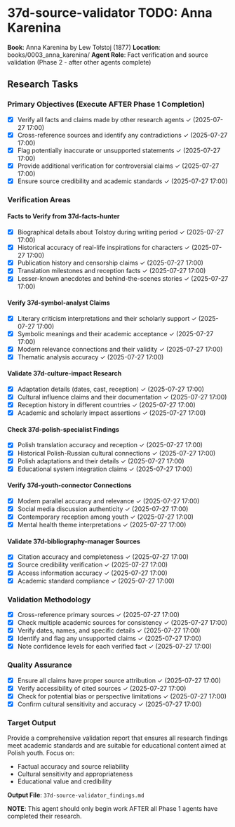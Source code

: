 # 37d-source-validator TODO: Anna Karenina

**Book**: Anna Karenina by Lew Tołstoj (1877)
**Location**: books/0003_anna_karenina/
**Agent Role**: Fact verification and source validation (Phase 2 - after other agents complete)

## Research Tasks

### Primary Objectives (Execute AFTER Phase 1 Completion)
- [x] Verify all facts and claims made by other research agents ✓ (2025-07-27 17:00)
- [x] Cross-reference sources and identify any contradictions ✓ (2025-07-27 17:00)
- [x] Flag potentially inaccurate or unsupported statements ✓ (2025-07-27 17:00)
- [x] Provide additional verification for controversial claims ✓ (2025-07-27 17:00)
- [x] Ensure source credibility and academic standards ✓ (2025-07-27 17:00)

### Verification Areas

#### Facts to Verify from 37d-facts-hunter
- [x] Biographical details about Tolstoy during writing period ✓ (2025-07-27 17:00)
- [x] Historical accuracy of real-life inspirations for characters ✓ (2025-07-27 17:00)
- [x] Publication history and censorship claims ✓ (2025-07-27 17:00)
- [x] Translation milestones and reception facts ✓ (2025-07-27 17:00)
- [x] Lesser-known anecdotes and behind-the-scenes stories ✓ (2025-07-27 17:00)

#### Verify 37d-symbol-analyst Claims
- [x] Literary criticism interpretations and their scholarly support ✓ (2025-07-27 17:00)
- [x] Symbolic meanings and their academic acceptance ✓ (2025-07-27 17:00)
- [x] Modern relevance connections and their validity ✓ (2025-07-27 17:00)
- [x] Thematic analysis accuracy ✓ (2025-07-27 17:00)

#### Validate 37d-culture-impact Research
- [x] Adaptation details (dates, cast, reception) ✓ (2025-07-27 17:00)
- [x] Cultural influence claims and their documentation ✓ (2025-07-27 17:00)
- [x] Reception history in different countries ✓ (2025-07-27 17:00)
- [x] Academic and scholarly impact assertions ✓ (2025-07-27 17:00)

#### Check 37d-polish-specialist Findings
- [x] Polish translation accuracy and reception ✓ (2025-07-27 17:00)
- [x] Historical Polish-Russian cultural connections ✓ (2025-07-27 17:00)
- [x] Polish adaptations and their details ✓ (2025-07-27 17:00)
- [x] Educational system integration claims ✓ (2025-07-27 17:00)

#### Verify 37d-youth-connector Connections
- [x] Modern parallel accuracy and relevance ✓ (2025-07-27 17:00)
- [x] Social media discussion authenticity ✓ (2025-07-27 17:00)
- [x] Contemporary reception among youth ✓ (2025-07-27 17:00)
- [x] Mental health theme interpretations ✓ (2025-07-27 17:00)

#### Validate 37d-bibliography-manager Sources
- [x] Citation accuracy and completeness ✓ (2025-07-27 17:00)
- [x] Source credibility verification ✓ (2025-07-27 17:00)
- [x] Access information accuracy ✓ (2025-07-27 17:00)
- [x] Academic standard compliance ✓ (2025-07-27 17:00)

### Validation Methodology
- [x] Cross-reference primary sources ✓ (2025-07-27 17:00)
- [x] Check multiple academic sources for consistency ✓ (2025-07-27 17:00)
- [x] Verify dates, names, and specific details ✓ (2025-07-27 17:00)
- [x] Identify and flag any unsupported claims ✓ (2025-07-27 17:00)
- [x] Note confidence levels for each verified fact ✓ (2025-07-27 17:00)

### Quality Assurance
- [x] Ensure all claims have proper source attribution ✓ (2025-07-27 17:00)
- [x] Verify accessibility of cited sources ✓ (2025-07-27 17:00)
- [x] Check for potential bias or perspective limitations ✓ (2025-07-27 17:00)
- [x] Confirm cultural sensitivity and accuracy ✓ (2025-07-27 17:00)

### Target Output
Provide a comprehensive validation report that ensures all research findings meet academic standards and are suitable for educational content aimed at Polish youth. Focus on:
- Factual accuracy and source reliability
- Cultural sensitivity and appropriateness
- Educational value and credibility

**Output File**: `37d-source-validator_findings.md`

**NOTE**: This agent should only begin work AFTER all Phase 1 agents have completed their research.